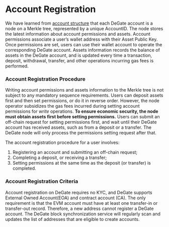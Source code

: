 # Account Registration

We have learned from [account structure](../concepts/account-structure.md) that each DeGate account is a node on a Merkle tree, represented by a unique AccountID. The node stores the latest information about account permissions and assets. Account permissions associate a user’s wallet address with their Asset Public Key. Once permissions are set, users can use their wallet account to operate the corresponding DeGate account. Assets information records the balance of assets in the DeGate account, and is updated every time a transaction, deposit, withdrawal, transfer, and other operations incurring gas fees is performed.

### Account Registration Procedure

Writing account permissions and assets information to the Merkle tree is not subject to any mandatory sequence requirements. Users can deposit assets first and then set permissions, or do it in reverse order. However, the node operator subsidizes the gas fees incurred during setting account permissions for _write_ operations. **To ensure economic security, the node must obtain assets first before setting permissions.** Users can submit an off-chain request for setting permissions first, and wait until their DeGate account has received assets, such as from a deposit or a transfer. The DeGate node will only process the permissions setting request after that.&#x20;

The account registration procedure for a user involves:

1. Registering an account and submitting an off-chain request;
2. Completing a deposit, or receiving a transfer;
3. Setting permissions at the same time as the deposit (or transfer) is completed.&#x20;

### Account Registration Criteria

Account registration on DeGate requires no KYC, and DeGate supports External Owned Account(EOA) and contract account (CA). The only requirement is that the EVM account must have at least one transfer-in or transfer-out record. Therefore, a new address cannot register a DeGate account. The DeGate block synchronization service will regularly scan and updates the list of addresses that are eligible to create accounts.
